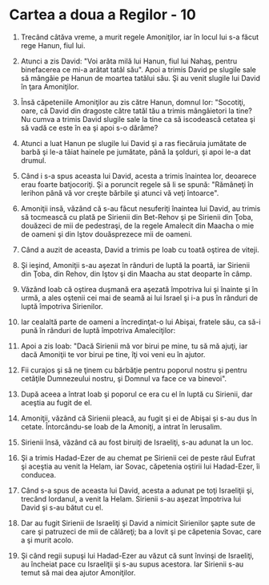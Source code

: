 # Cartea a doua a Regilor - 10

1. Trecând câtăva vreme, a murit regele Amoniţilor, iar în locul lui s-a făcut rege Hanun, fiul lui. 

2. Atunci a zis David: "Voi arăta milă lui Hanun, fiul lui Nahaş, pentru binefacerea ce mi-a arătat tatăl său". Apoi a trimis David pe slugile sale să mângâie pe Hanun de moartea tatălui său. Şi au venit slugile lui David în ţara Amoniţilor. 

3. Însă căpeteniile Amoniţilor au zis către Hanun, domnul lor: "Socotiţi, oare, că David din dragoste către tatăl tău a trimis mângâietori la tine? Nu cumva a trimis David slugile sale la tine ca să iscodească cetatea şi să vadă ce este în ea şi apoi s-o dărâme? 

4. Atunci a luat Hanun pe slugile lui David şi a ras fiecăruia jumătate de barbă şi le-a tăiat hainele pe jumătate, până la şolduri, şi apoi le-a dat drumul. 

5. Când i s-a spus aceasta lui David, acesta a trimis înaintea lor, deoarece erau foarte batjocoriţi. Şi a poruncit regele să li se spună: "Rămâneţi în Ierihon până vă vor creşte bărbile şi atunci vă veţi întoarce". 

6. Amoniţii insă, văzând că s-au făcut nesuferiţi înaintea lui David, au trimis să tocmească cu plată pe Sirienii din Bet-Rehov şi pe Sirienii din Ţoba, douăzeci de mii de pedestraşi, de la regele Amalecit din Maacha o mie de oameni şi din Iştov douăsprezece mii de oameni. 

7. Când a auzit de aceasta, David a trimis pe Ioab cu toată oştirea de viteji. 

8. Şi ieşind, Amoniţii s-au aşezat în rânduri de luptă la poartă, iar Sirienii din Ţoba, din Rehov, din Iştov şi din Maacha au stat deoparte în câmp. 

9. Văzând Ioab că oştirea duşmană era aşezată împotriva lui şi înainte şi în urmă, a ales oştenii cei mai de seamă ai lui Israel şi i-a pus în rânduri de luptă împotriva Sirienilor. 

10. Iar cealaltă parte de oameni a încredinţat-o lui Abişai, fratele său, ca să-i pună în rânduri de luptă împotriva Amaleciţilor: 

11. Apoi a zis Ioab: "Dacă Sirienii mă vor birui pe mine, tu să mă ajuţi, iar dacă Amoniţii te vor birui pe tine, îţi voi veni eu în ajutor. 

12. Fii curajos şi să ne ţinem cu bărbăţie pentru poporul nostru şi pentru cetăţile Dumnezeului nostru, şi Domnul va face ce va binevoi". 

13. După aceea a întrat Ioab şi poporul ce era cu el în luptă cu Sirienii, dar aceştia au fugit de el. 

14. Amoniţii, văzând că Sirienii pleacă, au fugit şi ei de Abişai şi s-au dus în cetate. Întorcându-se Ioab de la Amoniţi, a intrat în Ierusalim. 

15. Sirienii însă, văzând că au fost biruiţi de Israeliţi, s-au adunat la un loc. 

16. Şi a trimis Hadad-Ezer de au chemat pe Sirienii cei de peste râul Eufrat şi aceştia au venit la Helam, iar Sovac, căpetenia oştirii lui Hadad-Ezer, îi conducea. 

17. Când s-a spus de aceasta lui David, acesta a adunat pe toţi Israeliţii şi, trecând Iordanul, a venit la Helam. Sirienii s-au aşezat împotriva lui David şi s-au bătut cu el. 

18. Dar au fugit Sirienii de Israeliţi şi David a nimicit Sirienilor şapte sute de care şi patruzeci de mii de călăreţi; ba a lovit şi pe căpetenia Sovac, care a şi murit acolo. 

19. Şi când regii supuşi lui Hadad-Ezer au văzut că sunt învinşi de Israeliţi, au încheiat pace cu Israeliţii şi s-au supus acestora. Iar Sirienii s-au temut să mai dea ajutor Amoniţilor. 

